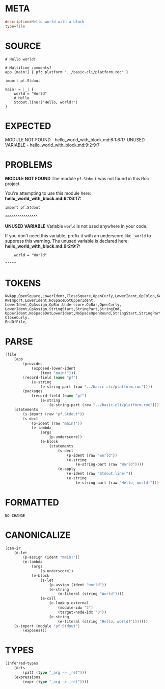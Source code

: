 # META
~~~ini
description=Hello world with a block
type=file
~~~
# SOURCE
~~~roc
# Hello world!

# Multiline comments?
app [main!] { pf: platform "../basic-cli/platform.roc" }

import pf.Stdout

main! = |_| {
	world = "World"
	# Hello
	Stdout.line!("Hello, world!")
}
~~~
# EXPECTED
MODULE NOT FOUND - hello_world_with_block.md:6:1:6:17
UNUSED VARIABLE - hello_world_with_block.md:9:2:9:7
# PROBLEMS
**MODULE NOT FOUND**
The module `pf.Stdout` was not found in this Roc project.

You're attempting to use this module here:
**hello_world_with_block.md:6:1:6:17:**
```roc
import pf.Stdout
```
^^^^^^^^^^^^^^^^


**UNUSED VARIABLE**
Variable `world` is not used anywhere in your code.

If you don't need this variable, prefix it with an underscore like `_world` to suppress this warning.
The unused variable is declared here:
**hello_world_with_block.md:9:2:9:7:**
```roc
	world = "World"
```
	^^^^^


# TOKENS
~~~zig
KwApp,OpenSquare,LowerIdent,CloseSquare,OpenCurly,LowerIdent,OpColon,KwPlatform,StringStart,StringPart,StringEnd,CloseCurly,
KwImport,LowerIdent,NoSpaceDotUpperIdent,
LowerIdent,OpAssign,OpBar,Underscore,OpBar,OpenCurly,
LowerIdent,OpAssign,StringStart,StringPart,StringEnd,
UpperIdent,NoSpaceDotLowerIdent,NoSpaceOpenRound,StringStart,StringPart,StringEnd,CloseRound,
CloseCurly,
EndOfFile,
~~~
# PARSE
~~~clojure
(file
	(app
		(provides
			(exposed-lower-ident
				(text "main!")))
		(record-field (name "pf")
			(e-string
				(e-string-part (raw "../basic-cli/platform.roc"))))
		(packages
			(record-field (name "pf")
				(e-string
					(e-string-part (raw "../basic-cli/platform.roc"))))))
	(statements
		(s-import (raw "pf.Stdout"))
		(s-decl
			(p-ident (raw "main!"))
			(e-lambda
				(args
					(p-underscore))
				(e-block
					(statements
						(s-decl
							(p-ident (raw "world"))
							(e-string
								(e-string-part (raw "World"))))
						(e-apply
							(e-ident (raw "Stdout.line!"))
							(e-string
								(e-string-part (raw "Hello, world!"))))))))))
~~~
# FORMATTED
~~~roc
NO CHANGE
~~~
# CANONICALIZE
~~~clojure
(can-ir
	(d-let
		(p-assign (ident "main!"))
		(e-lambda
			(args
				(p-underscore))
			(e-block
				(s-let
					(p-assign (ident "world"))
					(e-string
						(e-literal (string "World"))))
				(e-call
					(e-lookup-external
						(module-idx "2")
						(target-node-idx "0"))
					(e-string
						(e-literal (string "Hello, world!")))))))
	(s-import (module "pf.Stdout")
		(exposes)))
~~~
# TYPES
~~~clojure
(inferred-types
	(defs
		(patt (type "_arg -> _ret")))
	(expressions
		(expr (type "_arg -> _ret"))))
~~~
